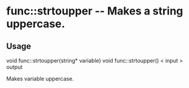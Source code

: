 # func::strtoupper -- Makes a string uppercase.

## Usage
  void func::strtoupper(string* variable)
  void func::strtoupper() < input > output

Makes variable uppercase.
